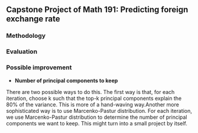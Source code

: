 ## Capstone Project of Math 191: Predicting foreign exchange rate

### Methodology

### Evaluation

### Possible improvement
- **Number of principal components to keep**

There are two possible ways to do this. The first way is that, for each iteration, choose k such that the top-k principal components explain the 80% of the variance. This is more of a hand-waving way.Another more sophisticated way is to use Marcenko-Pastur distribution. For each iteration, we use Marcenko-Pastur distribution to determine the number of principal components we want to keep. This might turn into a small project by itself.
